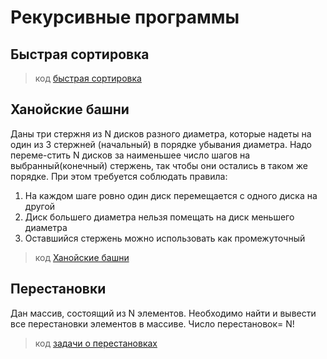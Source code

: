 # **Рекурсивные программы**

## **Быстрая сортировка**
>код [быстрая сортировка](https://github.com/protasenya02/laba5-2/blob/master/laba3_part1.dpr)

## **Ханойские башни**
Даны три стержня из N дисков разного диаметра, которые надеты на один из 3 стержней (начальный)  в порядке убывания диаметра. Надо переме-стить N дисков за наименьшее число шагов на выбранный(конечный) стержень, так чтобы они остались в таком же порядке. При этом требуется соблюдать правила:
1.	На каждом шаге ровно один диск перемещается с одного диска на другой
2.	Диск большего диаметра нельзя помещать на диск меньшего диаметра
3.	Оставшийся стержень можно использовать как промежуточный
>код [Ханойские башни](https://github.com/protasenya02/laba5-2/blob/master/laba3_part2.dpr)

## **Перестановки**
Дан массив, состоящий из N элементов. Необходимо найти и вывести все перестановки элементов в массиве. Число перестановок= N!
>код [задачи о перестановках](https://github.com/protasenya02/laba5-2/blob/master/laba3_part3.dpr)





